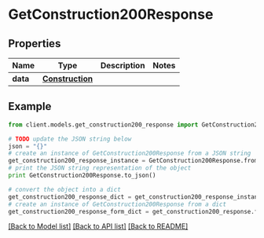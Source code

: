 # GetConstruction200Response



## Properties

Name | Type | Description | Notes
------------ | ------------- | ------------- | -------------
**data** | [**Construction**](Construction.md) |  | 

## Example

```python
from client.models.get_construction200_response import GetConstruction200Response

# TODO update the JSON string below
json = "{}"
# create an instance of GetConstruction200Response from a JSON string
get_construction200_response_instance = GetConstruction200Response.from_json(json)
# print the JSON string representation of the object
print GetConstruction200Response.to_json()

# convert the object into a dict
get_construction200_response_dict = get_construction200_response_instance.to_dict()
# create an instance of GetConstruction200Response from a dict
get_construction200_response_form_dict = get_construction200_response.from_dict(get_construction200_response_dict)
```
[[Back to Model list]](../README.md#documentation-for-models) [[Back to API list]](../README.md#documentation-for-api-endpoints) [[Back to README]](../README.md)


